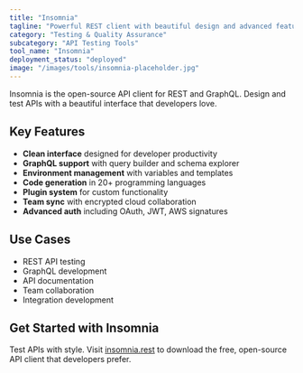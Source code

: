 ```yaml
---
title: "Insomnia"
tagline: "Powerful REST client with beautiful design and advanced features"
category: "Testing & Quality Assurance"
subcategory: "API Testing Tools"
tool_name: "Insomnia"
deployment_status: "deployed"
image: "/images/tools/insomnia-placeholder.jpg"
---
```

Insomnia is the open-source API client for REST and GraphQL. Design and test APIs with a beautiful interface that developers love.

## Key Features

- **Clean interface** designed for developer productivity
- **GraphQL support** with query builder and schema explorer
- **Environment management** with variables and templates
- **Code generation** in 20+ programming languages
- **Plugin system** for custom functionality
- **Team sync** with encrypted cloud collaboration
- **Advanced auth** including OAuth, JWT, AWS signatures

## Use Cases

- REST API testing
- GraphQL development
- API documentation
- Team collaboration
- Integration development

## Get Started with Insomnia

Test APIs with style. Visit [insomnia.rest](https://insomnia.rest) to download the free, open-source API client that developers prefer.
